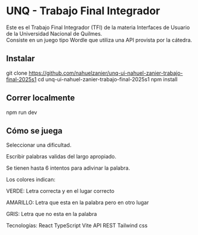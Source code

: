 
# UNQ - Trabajo Final Integrador

Este es el Trabajo Final Integrador (TFI) de la materia Interfaces de Usuario de la Universidad Nacional de Quilmes.  
Consiste en un juego tipo Wordle que utiliza una API provista por la cátedra.

## Instalar

git clone https://github.com/nahuelzanier/unq-ui-nahuel-zanier-trabajo-final-2025s1
cd unq-ui-nahuel-zanier-trabajo-final-2025s1
npm install

## Correr localmente
npm run dev

## Cómo se juega

Seleccionar una dificultad.

Escribir palabras validas del largo apropiado.

Se tienen hasta 6 intentos para adivinar la palabra.

Los colores indican:

VERDE: Letra correcta y en el lugar correcto

AMARILLO: Letra que esta en la palabra pero en otro lugar

GRIS: Letra que no esta en la palabra


Tecnologías:
    React
    TypeScript
    Vite
    API REST
    Tailwind css
